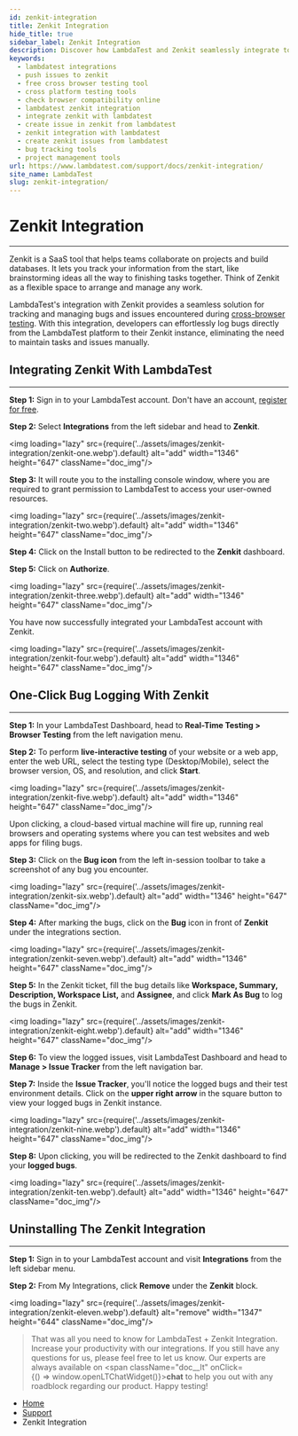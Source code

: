 ```yaml
---
id: zenkit-integration
title: Zenkit Integration
hide_title: true
sidebar_label: Zenkit Integration
description: Discover how LambdaTest and Zenkit seamlessly integrate to enhance your testing workflows. Dive into our support doc to leverage the power of both platforms for efficient bug tracking and collaboration.
keywords:
  - lambdatest integrations
  - push issues to zenkit
  - free cross browser testing tool
  - cross platform testing tools
  - check browser compatibility online
  - lambdatest zenkit integration
  - integrate zenkit with lambdatest
  - create issue in zenkit from lambdatest
  - zenkit integration with lambdatest
  - create zenkit issues from lambdatest
  - bug tracking tools
  - project management tools
url: https://www.lambdatest.com/support/docs/zenkit-integration/
site_name: LambdaTest
slug: zenkit-integration/
---
```


<script type="application/ld+json"
      dangerouslySetInnerHTML={{ __html: JSON.stringify({
       "@context": "https://schema.org",
        "@type": "BreadcrumbList",
        "itemListElement": [{
          "@type": "ListItem",
          "position": 1,
          "name": "LambdaTest",
          "item": "https://www.lambdatest.com"
        },{
          "@type": "ListItem",
          "position": 2,
          "name": "Support",
          "item": "https://www.lambdatest.com/support/docs/"
        },{
          "@type": "ListItem",
          "position": 3,
          "name": "Zenkit Integration",
          "item": "https://www.lambdatest.com/support/docs/zenkit-integration/"
        }]
      })
    }}
> 

</script>

# Zenkit Integration
***

Zenkit is a SaaS tool that helps teams collaborate on projects and build databases. It lets you track your information from the start, like brainstorming ideas all the way to finishing tasks together. Think of Zenkit as a flexible space to arrange and manage any work. 

<div className="ytframe"> 
<div className="youtube" data-embed="ZurBm9DvuFI">
    <div className="play-button"></div>
</div>
</div>

LambdaTest's integration with Zenkit provides a seamless solution for tracking and managing bugs and issues encountered during [cross-browser testing](https://www.lambdatest.com/online-browser-testing). With this integration, developers can effortlessly log bugs directly from the LambdaTest platform to their Zenkit instance, eliminating the need to maintain tasks and issues manually.

## Integrating Zenkit With LambdaTest
***

**Step 1:** Sign in to your LambdaTest account. Don't have an account, [register for free](https://accounts.lambdatest.com/register).

**Step 2:** Select **Integrations** from the left sidebar and head to **Zenkit**.

<img loading="lazy" src={require('../assets/images/zenkit-integration/zenkit-one.webp').default} alt="add" width="1346" height="647" className="doc_img"/>

**Step 3:** It will route you to the installing console window, where you are required to grant permission to LambdaTest to access your user-owned resources.

<img loading="lazy" src={require('../assets/images/zenkit-integration/zenkit-two.webp').default} alt="add" width="1346" height="647" className="doc_img"/>

**Step 4:** Click on the Install button to be redirected to the **Zenkit** dashboard. 

**Step 5:** Click on **Authorize**.

<img loading="lazy" src={require('../assets/images/zenkit-integration/zenkit-three.webp').default} alt="add" width="1346" height="647" className="doc_img"/>

You have now successfully integrated your LambdaTest account with Zenkit. 

<img loading="lazy" src={require('../assets/images/zenkit-integration/zenkit-four.webp').default} alt="add" width="1346" height="647" className="doc_img"/>


## One-Click Bug Logging With Zenkit
***

**Step 1:** In your LambdaTest Dashboard, head to **Real-Time Testing > Browser Testing** from the left navigation menu.

**Step 2:** To perform **live-interactive testing** of your website or a web app, enter the web URL, select the testing type (Desktop/Mobile), select the browser version, OS, and resolution, and click **Start**.

<img loading="lazy" src={require('../assets/images/zenkit-integration/zenkit-five.webp').default} alt="add" width="1346" height="647" className="doc_img"/>

Upon clicking, a cloud-based virtual machine will fire up, running real browsers and operating systems where you can test websites and web apps for filing bugs.

**Step 3:** Click on the **Bug icon** from the left in-session toolbar to take a screenshot of any bug you encounter. 

<img loading="lazy" src={require('../assets/images/zenkit-integration/zenkit-six.webp').default} alt="add" width="1346" height="647" className="doc_img"/>

**Step 4:** After marking the bugs, click on the **Bug** icon in front of **Zenkit** under the integrations section.

<img loading="lazy" src={require('../assets/images/zenkit-integration/zenkit-seven.webp').default} alt="add" width="1346" height="647" className="doc_img"/>

**Step 5:** In the Zenkit ticket, fill the bug details like **Workspace, Summary, Description, Workspace List,** and **Assignee**, and click **Mark As Bug** to log the bugs in Zenkit.

<img loading="lazy" src={require('../assets/images/zenkit-integration/zenkit-eight.webp').default} alt="add" width="1346" height="647" className="doc_img"/>

**Step 6:** To view the logged issues, visit LambdaTest Dashboard and head to **Manage > Issue Tracker** from the left navigation bar.


**Step 7:** Inside the **Issue Tracker**, you'll notice the logged bugs and their test environment details. Click on the **upper right arrow** in the square button to view your logged bugs in Zenkit instance.  

<img loading="lazy" src={require('../assets/images/zenkit-integration/zenkit-nine.webp').default} alt="add" width="1346" height="647" className="doc_img"/>

**Step 8:**  Upon clicking, you will be redirected to the Zenkit dashboard to find your **logged bugs**. 

<img loading="lazy" src={require('../assets/images/zenkit-integration/zenkit-ten.webp').default} alt="add" width="1346" height="647" className="doc_img"/>


## Uninstalling The Zenkit Integration

***

**Step 1:** Sign in to your LambdaTest account and visit **Integrations** from the left sidebar menu.

**Step 2:** From My Integrations, click **Remove** under the **Zenkit** block.

<img loading="lazy" src={require('../assets/images/zenkit-integration/zenkit-eleven.webp').default} alt="remove" width="1347" height="644" className="doc_img"/>

> That was all you need to know for LambdaTest + Zenkit Integration. Increase your productivity with our integrations. If you still have any questions for us, please feel free to let us know. Our experts are always available on <span className="doc__lt" onClick={() => window.openLTChatWidget()}>**chat**</span> to help you out with any roadblock regarding our product. Happy testing!


<nav aria-label="breadcrumbs">
  <ul className="breadcrumbs">
    <li className="breadcrumbs__item">
      <a className="breadcrumbs__link" href="https://www.lambdatest.com">
        Home
      </a>
    </li>
    <li className="breadcrumbs__item">
      <a className="breadcrumbs__link" target="_self" href="https://www.lambdatest.com/support/docs/">
        Support
      </a>
    </li>
    <li className="breadcrumbs__item breadcrumbs__item--active">
      <span className="breadcrumbs__link">
        Zenkit Integration
      </span>
    </li>
  </ul>
</nav>